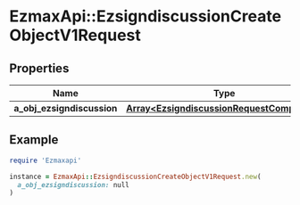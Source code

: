 # EzmaxApi::EzsigndiscussionCreateObjectV1Request

## Properties

| Name | Type | Description | Notes |
| ---- | ---- | ----------- | ----- |
| **a_obj_ezsigndiscussion** | [**Array&lt;EzsigndiscussionRequestCompound&gt;**](EzsigndiscussionRequestCompound.md) |  |  |

## Example

```ruby
require 'Ezmaxapi'

instance = EzmaxApi::EzsigndiscussionCreateObjectV1Request.new(
  a_obj_ezsigndiscussion: null
)
```

